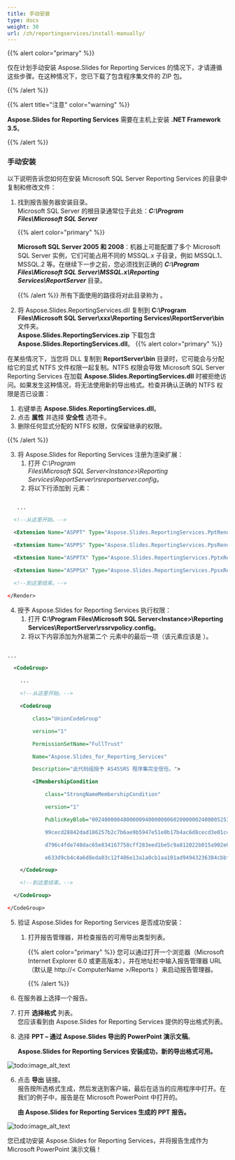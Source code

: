 ```yaml
---  
title: 手动安装  
type: docs  
weight: 30  
url: /zh/reportingservices/install-manually/  
---  
```


{{% alert color="primary" %}}  

仅在计划手动安装 Aspose.Slides for Reporting Services 的情况下，才请遵循这些步骤。在这种情况下，您已下载了包含程序集文件的 ZIP 包。  

{{% /alert %}}  

{{% alert title="注意" color="warning" %}}  

**Aspose.Slides for Reporting Services** 需要在主机上安装 **.NET Framework 3.5**。  

{{% /alert %}}  

### **手动安装**  
以下说明告诉您如何在安装 Microsoft SQL Server Reporting Services 的目录中复制和修改文件：  

1. 找到报告服务器安装目录。   
   Microsoft SQL Server 的根目录通常位于此处：***C:\Program Files\Microsoft SQL Server***  
   
   {{% alert color="primary" %}}  

   **Microsoft SQL Server 2005 和 2008**：机器上可能配置了多个 Microsoft SQL Server 实例，它们可能占用不同的 MSSQL.x 子目录，例如 MSSQL.1、MSSQL.2 等。在继续下一步之前，您必须找到正确的 ***C:\Program Files\Microsoft SQL Server\MSSQL.x\Reporting Services\ReportServer*** 目录。  

   {{% /alert %}} 所有下面使用的路径将对此目录称为 <Instance>。  

2. 将 Aspose.Slides.ReportingServices.dll 复制到 **C:\Program Files\Microsoft SQL Server\xxx\Reporting Services\ReportServer\bin** 文件夹。  
   **Aspose.Slides.ReportingServices.zip** 下载包含 **Aspose.Slides.ReportingServices.dll**。 {{% alert color="primary" %}}  

在某些情况下，当您将 DLL 复制到 **ReportServer\bin** 目录时，它可能会与分配给它的显式 NTFS 文件权限一起复制。NTFS 权限会导致 Microsoft SQL Server Reporting Services 在加载 **Aspose.Slides.ReportingServices.dll** 时被拒绝访问。如果发生这种情况，将无法使用新的导出格式。检查并确认正确的 NTFS 权限是否已设置：  

   1. 右键单击 **Aspose.Slides.ReportingServices.dll**。  
   1. 点击 **属性** 并选择 **安全性** 选项卡。  
   1. 删除任何显式分配的 NTFS 权限，仅保留继承的权限。  

{{% /alert %}}  

3. 将 Aspose.Slides for Reporting Services 注册为渲染扩展：  
   1. 打开 *C:\Program   
      Files\Microsoft SQL Server\<Instance>\Reporting Services\ReportServer\rsreportserver.config*。  
   1. 将以下行添加到 <Render> 元素：  

**<Render>**  

``` xml  

   ...  

  <!--从这里开始。-->  

  <Extension Name="ASPPT" Type="Aspose.Slides.ReportingServices.PptRenderer,Aspose.Slides.ReportingServices"/>  

  <Extension Name="ASPPS" Type="Aspose.Slides.ReportingServices.PpsRenderer,Aspose.Slides.ReportingServices"/>  

  <Extension Name="ASPPTX" Type="Aspose.Slides.ReportingServices.PptxRenderer,Aspose.Slides.ReportingServices"/>  

  <Extension Name="ASPPSX" Type="Aspose.Slides.ReportingServices.PpsxRenderer,Aspose.Slides.ReportingServices"/>  

  <!--到这里结束。-->  

</Render>  

```  

4. 授予 Aspose.Slides for Reporting Services 执行权限：  
   1. 打开 **C:\Program Files\Microsoft SQL Server\<Instance>\Reporting Services\ReportServer\rssrvpolicy.config**。  
   1. 将以下内容添加为外层第二个 <CodeGroup> 元素中的最后一项（该元素应该是 <CodeGroup class="FirstMatchCodeGroup" version="1" PermissionSetName="Execution" Description="此代码组授予 MyComputer 代码执行权限。">）。  

**<CodeGroup>**  

``` xml  

...  

  <CodeGroup>  

    ...  

    <!--从这里开始。-->  

    <CodeGroup  

        class="UnionCodeGroup"  

        version="1"  

        PermissionSetName="FullTrust"  

        Name="Aspose.Slides_for_Reporting_Services"  

        Description="此代码组授予 AS4SSRS 程序集完全信任。">  

        <IMembershipCondition  

            class="StrongNameMembershipCondition"  

            version="1"  

            PublicKeyBlob="00240000048000009400000006020000002400005253413100040000010001005542e  

            99cecd28842dad186257b2c7b6ae9b5947e51e0b17b4ac6d8cecd3e01c4d20658c5e4ea1b9a6c8f854b2  

            d796c4fde740dac65e834167758cff283eed1be5c9a812022b015a902e0b97d4e95569eb8c0971834744  

            e633d9cb4c4a6d8eda03c12f486e13a1a0cb1aa101ad94943236384cbbf5c679944b994de9546e493bf" />  

    </CodeGroup>  

    <!--到这里结束。-->  

  </CodeGroup>  

</CodeGroup>  

```  

5. 验证 Aspose.Slides for Reporting Services 是否成功安装：  
   1. 打开报告管理器，并检查报告的可用导出类型列表。  

      {{% alert color="primary" %}} 您可以通过打开一个浏览器（Microsoft Internet Explorer 6.0 或更高版本），并在地址栏中输入报告管理器 URL（默认是 http://< ComputerName >/Reports ）来启动报告管理器。  

      {{% /alert %}}  

1. 在服务器上选择一个报告。  
1. 打开 **选择格式** 列表。  
   您应该看到由 Aspose.Slides for Reporting Services 提供的导出格式列表。  
1. 选择 **PPT – 通过 Aspose.Slides 导出的 PowerPoint 演示文稿**。  

   **Aspose.Slides for Reporting Services 安装成功，新的导出格式可用。**  

![todo:image_alt_text](install-manually_1.png)  

6. 点击 **导出** 链接。  
   报告按所选格式生成，然后发送到客户端，最后在适当的应用程序中打开。在我们的例子中，报告是在 Microsoft PowerPoint 中打开的。  

   **由 Aspose.Slides for Reporting Services 生成的 PPT 报告。**  

![todo:image_alt_text](install-manually_2.png)  

您已成功安装 Aspose.Slides for Reporting Services，并将报告生成作为 Microsoft PowerPoint 演示文稿！  
